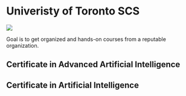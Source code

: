 # Univeristy of Toronto SCS
![](https://learn.utoronto.ca/themes/custom/de_theme/logo.svg)

Goal is to get organized and hands-on courses from a reputable organization.

## Certificate in Advanced Artificial Intelligence

## Certificate in Artificial Intelligence
